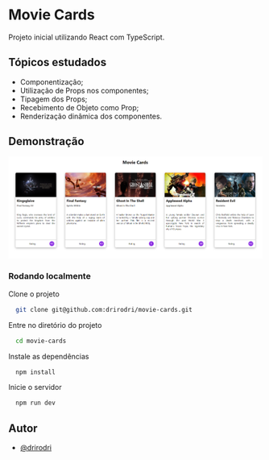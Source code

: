 # Movie Cards

Projeto inicial utilizando React com TypeScript.


## Tópicos estudados
<ul>
<li>Componentização;</li>
<li>Utilização de Props nos componentes;</li>
<li>Tipagem dos Props;</li>
<li>Recebimento de Objeto como Prop;</li>
<li>Renderização dinâmica dos componentes.</li>
</ul>

## Demonstração

<img src="https://github.com/drirodri/movie-cards/blob/main/movie-cards-preview.png?raw=true" alt="Movie Cards Preview"/>

### Rodando localmente

Clone o projeto

```bash
  git clone git@github.com:drirodri/movie-cards.git
```

Entre no diretório do projeto

```bash
  cd movie-cards
```

Instale as dependências

```bash
  npm install
```

Inicie o servidor

```bash
  npm run dev
```

## Autor

- [@drirodri](https://www.github.com/drirodri)

